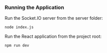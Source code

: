 ### Running the Application

Run the Socket.IO server from the server folder:


    node index.js

Run the React application from the project root:

    npm run dev